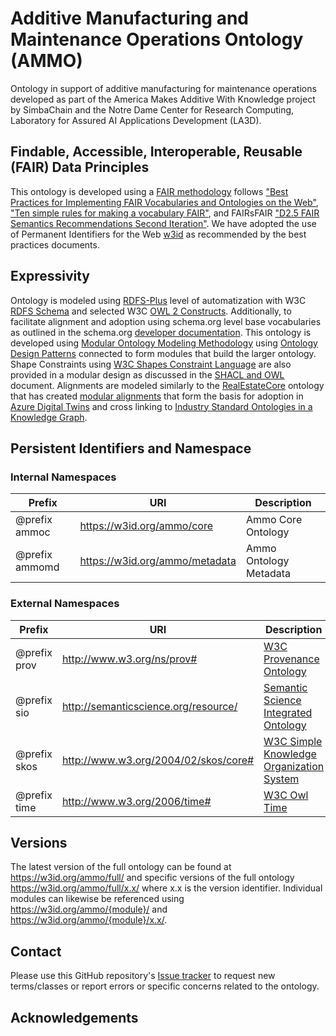 # Additive Manufacturing and Maintenance Operations Ontology (AMMO)

Ontology in support of additive manufacturing for maintenance operations developed as part of the America Makes Additive With Knowledge project by SimbaChain and the Notre Dame Center for Research Computing, Laboratory for Assured AI Applications Development (LA3D).

## Findable, Accessible, Interoperable, Reusable (FAIR) Data Principles

This ontology is developed using a [FAIR methodology](https://www.go-fair.org/fair-principles/) follows ["Best Practices for Implementing FAIR Vocabularies and Ontologies on the Web"](https://arxiv.org/abs/2003.13084v1), ["Ten simple rules for making a vocabulary FAIR"](https://journals.plos.org/ploscompbiol/article?id=10.1371/journal.pcbi.1009041), and FAIRsFAIR ["D2.5 FAIR Semantics Recommendations Second Iteration"](https://zenodo.org/record/4314321#.YW2XNtnMIeY). We have adopted the use of Permanent Identifiers for the Web [w3id](https://w3id.org) as recommended by the best practices documents.

## Expressivity

Ontology is modeled using [RDFS-Plus](http://mlwiki.org/index.php/RDFS-Plus) level of automatization with W3C [RDFS Schema](https://www.w3.org/TR/rdf-schema/) and selected W3C [OWL 2 Constructs](https://www.w3.org/TR/owl2-primer/). Additionally, to facilitate alignment and adoption using schema.org level base vocabularies as outlined in the schema.org [developer documentation](https://schema.org/docs/developers.html). This ontology is developed using [Modular Ontology Modeling Methodology](http://www.semantic-web-journal.net/content/modular-ontology-modeling-10) using [Ontology Design Patterns](http://ontologydesignpatterns.org/wiki/Main_Page) connected to form modules that build the larger ontology. Shape Constraints using [W3C Shapes Constraint Language](https://www.w3.org/TR/shacl/) are also provided in a modular design as discussed in the [SHACL and OWL](https://spinrdf.org/shacl-and-owl.html) document. Alignments are modeled similarly to the [RealEstateCore](https://github.com/RealEstateCore/rec) ontology that has created [modular alignments](https://github.com/RealEstateCore/rec/tree/master/ontology/alignments) that form the basis for adoption in [Azure Digital Twins](https://docs.microsoft.com/en-us/azure/digital-twins/concepts-ontologies) and cross linking to [Industry Standard Ontologies in a Knowledge Graph](https://docs.microsoft.com/en-us/azure/digital-twins/concepts-ontologies-adopt).

## Persistent Identifiers and Namespace

### Internal Namespaces

| Prefix         | URI                            | Description            |
| -------------- | ------------------------------ | ---------------------- |
| @prefix ammoc  | https://w3id.org/ammo/core     | Ammo Core Ontology     |
| @prefix ammomd | https://w3id.org/ammo/metadata | Ammo Ontology Metadata |

### External Namespaces

| Prefix       | URI                                  | Description                                                                                |
| ------------ | ------------------------------------ | ------------------------------------------------------------------------------------------ |
| @prefix prov | http://www.w3.org/ns/prov#           | [W3C Provenance Ontology](https://www.w3.org/TR/prov-o)                                    |
| @prefix sio  | http://semanticscience.org/resource/ | [Semantic Science Integrated Ontology](https://github.com/MaastrichtU-IDS/semanticscience) |
| @prefix skos | http://www.w3.org/2004/02/skos/core# | [W3C Simple Knowledge Organization System](https://www.w3.org/TR/skos-reference/)          |
| @prefix time | http://www.w3.org/2006/time#         | [W3C Owl Time](https://www.w3.org/TR/owl-time/)                                            |

## Versions

The latest version of the full ontology can be found at https://w3id.org/ammo/full/ and specific versions of the full ontology https://w3id.org/ammo/full/x.x/ where x.x is the version identifier. Individual modules can likewise be referenced using https://w3id.org/ammo/{module}/ and https://w3id.org/ammo/{module}/x.x/.

## Contact

Please use this GitHub repository's [Issue tracker](https://github.com/LA3D/ammo/issues) to request new terms/classes or report errors or specific concerns related to the ontology.

## Acknowledgements
